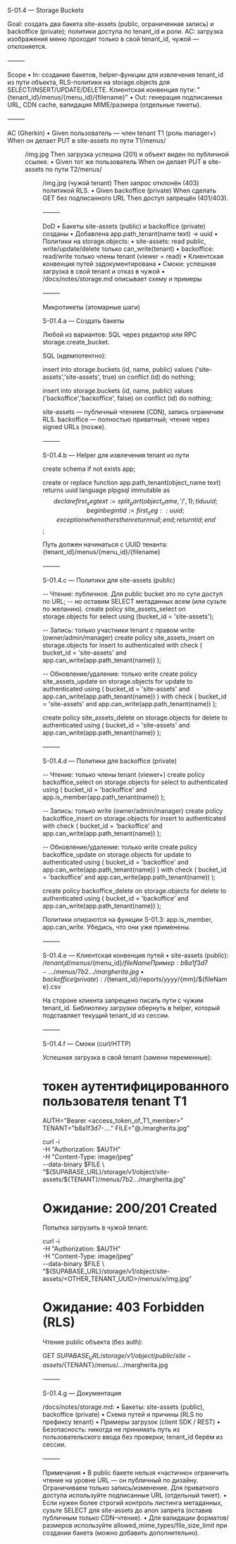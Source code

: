 S-01.4 — Storage Buckets

Goal: создать два бакета site-assets (public, ограниченная запись) и backoffice (private); политики доступа по tenant_id и роли.
AC: загрузка изображения меню проходит только в свой tenant_id, чужой — отклоняется.

⸻

Scope
• In: создание бакетов, helper-функции для извлечения tenant_id из пути объекта, RLS-политики на storage.objects для SELECT/INSERT/UPDATE/DELETE. Клиентская конвенция пути:
"{tenant_id}/menus/{menu_id}/{filename}"
• Out: генерация подписанных URL, CDN cache, валидация MIME/размера (отдельные тикеты).

⸻

AC (Gherkin)
• Given пользователь — член tenant T1 (роль manager+)
When он делает PUT в site-assets по пути T1/menus/<menu>/img.jpg
Then загрузка успешна (201) и объект виден по публичной ссылке.
• Given тот же пользователь
When он делает PUT в site-assets по пути T2/menus/<menu>/img.jpg (чужой tenant)
Then запрос отклонён (403) политикой RLS.
• Given backoffice (private)
When сделать GET без подписанного URL
Then доступ запрещён (401/403).

⸻

DoD
• Бакеты site-assets (public) и backoffice (private) созданы
• Добавлена app.path_tenant(name text) -> uuid
• Политики на storage.objects:
• site-assets: read public, write/update/delete только can_write(tenant)
• backoffice: read/write только члены tenant (viewer = read)
• Клиентская конвенция путей задокументирована
• Смоки: успешная загрузка в свой tenant и отказ в чужой
• /docs/notes/storage.md описывает схему и примеры

⸻

Микротикеты (атомарные шаги)

S-01.4.a — Создать бакеты

Любой из вариантов: SQL через редактор или RPC storage.create_bucket.

SQL (идемпотентно):

insert into storage.buckets (id, name, public)
values ('site-assets','site-assets', true)
on conflict (id) do nothing;

insert into storage.buckets (id, name, public)
values ('backoffice','backoffice', false)
on conflict (id) do nothing;

site-assets — публичный чтением (CDN), запись ограничим RLS.
backoffice — полностью приватный; чтение через signed URLs (позже).

⸻

S-01.4.b — Helper для извлечения tenant из пути

create schema if not exists app;

create or replace function app.path_tenant(object_name text)
returns uuid
language plpgsql
immutable
as $$
declare
  first_seg text := split_part(object_name, '/', 1);
  tid uuid;
begin
  begin
    tid := first_seg::uuid;
  exception when others then
    return null;
  end;
  return tid;
end $$;

Путь должен начинаться с UUID тенанта:
{tenant_id}/menus/{menu_id}/{filename}

⸻

S-01.4.c — Политики для site-assets (public)

-- Чтение: публичное. Для public bucket это по сути доступ по URL;
-- но оставим SELECT метаданных всем (или сузьте по желанию).
create policy site_assets_select on storage.objects
for select
using (bucket_id = 'site-assets');

-- Запись: только участники tenant с правом write (owner/admin/manager)
create policy site_assets_insert on storage.objects
for insert
to authenticated
with check (
bucket_id = 'site-assets'
and app.can_write(app.path_tenant(name))
);

-- Обновление/удаление: только write
create policy site_assets_update on storage.objects
for update
to authenticated
using (
bucket_id = 'site-assets'
and app.can_write(app.path_tenant(name))
)
with check (
bucket_id = 'site-assets'
and app.can_write(app.path_tenant(name))
);

create policy site_assets_delete on storage.objects
for delete
to authenticated
using (
bucket_id = 'site-assets'
and app.can_write(app.path_tenant(name))
);

⸻

S-01.4.d — Политики для backoffice (private)

-- Чтение: только члены tenant (viewer+)
create policy backoffice_select on storage.objects
for select
to authenticated
using (
bucket_id = 'backoffice'
and app.is_member(app.path_tenant(name))
);

-- Запись: только write (owner/admin/manager)
create policy backoffice_insert on storage.objects
for insert
to authenticated
with check (
bucket_id = 'backoffice'
and app.can_write(app.path_tenant(name))
);

-- Обновление/удаление: только write
create policy backoffice_update on storage.objects
for update
to authenticated
using (
bucket_id = 'backoffice'
and app.can_write(app.path_tenant(name))
)
with check (
bucket_id = 'backoffice'
and app.can_write(app.path_tenant(name))
);

create policy backoffice_delete on storage.objects
for delete
to authenticated
using (
bucket_id = 'backoffice'
and app.can_write(app.path_tenant(name))
);

Политики опираются на функции S-01.3: app.is_member, app.can_write. Убедись, что они уже применены.

⸻

S-01.4.e — Клиентская конвенция путей
• site-assets (public):
/${tenant_id}/menus/${menu_id}/${fileName}
Пример: b8a1f3d7-.../menus/7b2.../margherita.jpg
	•	backoffice (private):
/${tenant_id}/reports/${yyyy}/${mm}/${fileName}.csv

На стороне клиента запрещено писать пути с чужим tenant_id. Библиотеку загрузки обернуть в helper, который подставляет текущий tenant_id из сессии.

⸻

S-01.4.f — Смоки (curl/HTTP)

Успешная загрузка в свой tenant (замени переменные):

# токен аутентифицированного пользователя tenant T1

AUTH="Bearer <access_token_of_T1_member>"
TENANT="b8a1f3d7-...."
FILE="@./margherita.jpg"

curl -i \
 -H "Authorization: $AUTH" \
  -H "Content-Type: image/jpeg" \
  --data-binary $FILE \
  "${SUPABASE_URL}/storage/v1/object/site-assets/${TENANT}/menus/7b2.../margherita.jpg"

# Ожидание: 200/201 Created

Попытка загрузить в чужой tenant:

curl -i \
 -H "Authorization: $AUTH" \
  -H "Content-Type: image/jpeg" \
  --data-binary $FILE \
  "${SUPABASE_URL}/storage/v1/object/site-assets/<OTHER_TENANT_UUID>/menus/x/img.jpg"

# Ожидание: 403 Forbidden (RLS)

Чтение public объекта (без auth):

GET ${SUPABASE_URL}/storage/v1/object/public/site-assets/${TENANT}/menus/.../margherita.jpg

⸻

S-01.4.g — Документация

/docs/notes/storage.md:
• Бакеты: site-assets (public), backoffice (private)
• Схема путей и причины (RLS по префиксу tenant)
• Примеры загрузок (client SDK / REST)
• Безопасность: никогда не принимать путь из пользовательского ввода без проверки; tenant_id берём из сессии.

⸻

Примечания
• В public бакете нельзя «частично» ограничить чтение на уровне URL — он публичный по дизайну. Ограничиваем только запись/изменение. Для приватного доступа используйте подписанные URL (отдельный тикет).
• Если нужен более строгий контроль листинга метаданных, сузьте SELECT для site-assets до anon запрета (оставив публичным только CDN-чтение).
• Для валидации форматов/размеров используйте allowed_mime_types/file_size_limit при создании бакета (можно добавить дополнительно).
